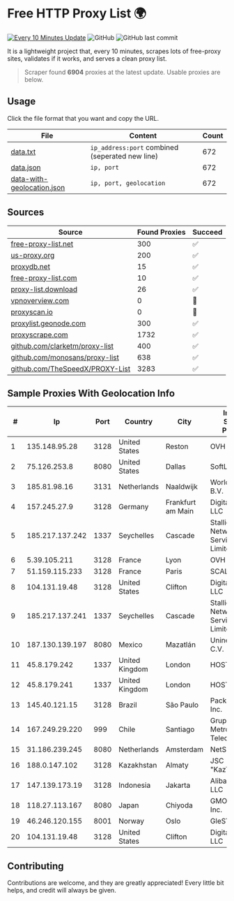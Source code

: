 
# Free HTTP Proxy List 🌍

[![Every 10 Minutes Update](https://github.com/mertguvencli/http-proxy-list/actions/workflows/main.yml/badge.svg?branch=main)](https://github.com/mertguvencli/http-proxy-list/actions/workflows/main.yml)
![GitHub](https://img.shields.io/github/license/mertguvencli/http-proxy-list)
![GitHub last commit](https://img.shields.io/github/last-commit/mertguvencli/http-proxy-list)

It is a lightweight project that, every 10 minutes, scrapes lots of free-proxy sites, validates if it works, and serves a clean proxy list.


> Scraper found **6904** proxies at the latest update. Usable proxies are below.

## Usage

Click the file format that you want and copy the URL.


|File|Content|Count|
|----|-------|-----|
|[data.txt](https://raw.githubusercontent.com/mertguvencli/http-proxy-list/main/proxy-list/data.txt)|`ip_address:port` combined (seperated new line)|672|
|[data.json](https://raw.githubusercontent.com/mertguvencli/http-proxy-list/main/proxy-list/data.json)|`ip, port`|672|
|[data-with-geolocation.json](https://raw.githubusercontent.com/mertguvencli/http-proxy-list/main/proxy-list/data-with-geolocation.json)|`ip, port, geolocation`|672|

## Sources

|Source|Found Proxies|Succeed|
|------|-------------|-------|
|[free-proxy-list.net](https://free-proxy-list.net)|300|✅|
|[us-proxy.org](https://www.us-proxy.org)|200|✅|
|[proxydb.net](http://proxydb.net)|15|✅|
|[free-proxy-list.com](https://free-proxy-list.com/?page=&port=&type%5B%5D=http&type%5B%5D=https&up_time=0&search=Search)|10|✅|
|[proxy-list.download](https://www.proxy-list.download/HTTP)|26|✅|
|[vpnoverview.com](https://vpnoverview.com/privacy/anonymous-browsing/free-proxy-servers)|0|🚫|
|[proxyscan.io](https://www.proxyscan.io)|0|🚫|
|[proxylist.geonode.com](https://proxylist.geonode.com/api/proxy-list?limit=300&page=1&sort_by=lastChecked&sort_type=desc&protocols=http,https)|300|✅|
|[proxyscrape.com](https://api.proxyscrape.com/v2/?request=displayproxies&protocol=http&timeout=10000&country=all&ssl=all&anonymity=all)|1732|✅|
|[github.com/clarketm/proxy-list](https://raw.githubusercontent.com/clarketm/proxy-list/master/proxy-list-raw.txt)|400|✅|
|[github.com/monosans/proxy-list](https://raw.githubusercontent.com/monosans/proxy-list/main/proxies/http.txt)|638|✅|
|[github.com/TheSpeedX/PROXY-List](https://raw.githubusercontent.com/TheSpeedX/PROXY-List/master/http.txt)|3283|✅|


## Sample Proxies With Geolocation Info

|#|Ip|Port|Country|City|Internet Service Provider|
|-|--|----|-------|----|-------------------------|
|1|135.148.95.28|3128|United States|Reston|OVH SAS|
|2|75.126.253.8|8080|United States|Dallas|SoftLayer|
|3|185.81.98.16|3131|Netherlands|Naaldwijk|WorldStream B.V.|
|4|157.245.27.9|3128|Germany|Frankfurt am Main|DigitalOcean, LLC|
|5|185.217.137.242|1337|Seychelles|Cascade|Stallion Network Services Limited|
|6|5.39.105.211|3128|France|Lyon|OVH SAS|
|7|51.159.115.233|3128|France|Paris|SCALEWAY|
|8|104.131.19.48|3128|United States|Clifton|DigitalOcean, LLC|
|9|185.217.137.241|1337|Seychelles|Cascade|Stallion Network Services Limited|
|10|187.130.139.197|8080|Mexico|Mazatlán|Uninet S.A. de C.V.|
|11|45.8.179.242|1337|United Kingdom|London|HOSTLAND|
|12|45.8.179.241|1337|United Kingdom|London|HOSTLAND|
|13|145.40.121.15|3128|Brazil|São Paulo|Packet Host, Inc.|
|14|167.249.29.220|999|Chile|Santiago|Grupo Metrowan Telecom SPA|
|15|31.186.239.245|8080|Netherlands|Amsterdam|NetSkope Inc|
|16|188.0.147.102|3128|Kazakhstan|Almaty|JSC "KazTransCom"|
|17|147.139.173.19|3128|Indonesia|Jakarta|Alibaba.com LLC|
|18|118.27.113.167|8080|Japan|Chiyoda|GMO Internet, Inc.|
|19|46.246.120.155|8001|Norway|Oslo|GleSYS AB|
|20|104.131.19.48|3128|United States|Clifton|DigitalOcean, LLC|



## Contributing

Contributions are welcome, and they are greatly appreciated! Every
little bit helps, and credit will always be given.


